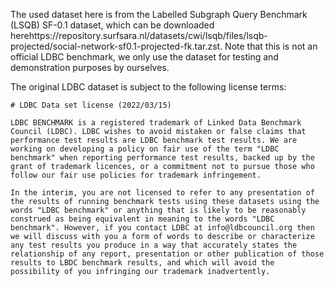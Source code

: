 The used dataset here is from the Labelled Subgraph Query Benchmark (LSQB) SF-0.1 dataset, which can be downloaded herehttps://repository.surfsara.nl/datasets/cwi/lsqb/files/lsqb-projected/social-network-sf0.1-projected-fk.tar.zst.
Note that this is not an official LDBC benchmark, we only use the dataset for testing and demonstration purposes by ourselves.

The original LDBC dataset is subject to the following license terms:
```
# LDBC Data set license (2022/03/15)

LDBC BENCHMARK is a registered trademark of Linked Data Benchmark Council (LDBC). LDBC wishes to avoid mistaken or false claims that performance test results are LDBC benchmark test results. We are working on developing a policy on fair use of the term "LDBC benchmark" when reporting performance test results, backed up by the grant of trademark licences, or a commitment not to pursue those who follow our fair use policies for trademark infringement.

In the interim, you are not licensed to refer to any presentation of the results of running benchmark tests using these datasets using the words "LDBC benchmark" or anything that is likely to be reasonably construed as being equivalent in meaning to the words "LDBC benchmark". However, if you contact LDBC at info@ldbcouncil.org then we will discuss with you a form of words to describe or characterize any test results you produce in a way that accurately states the relationship of any report, presentation or other publication of those results to LBDC benchmark results, and which will avoid the possibility of you infringing our trademark inadvertently.
```
